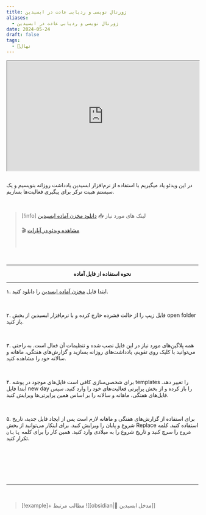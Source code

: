 ```yaml
---
title: ژورنال نویسی و ردیابی عادت در ابسیدین
aliases:
  - ژورنال نویسی و ردیابی عادت در ابسیدین
date: 2024-05-24
draft: false
tags:
  - 🌱نهال
---
```

<style>.h_iframe-aparat_embed_frame{position:relative;}.h_iframe-aparat_embed_frame .ratio{display:block;width:100%;height:auto;}.h_iframe-aparat_embed_frame iframe{position:absolute;top:0;left:0;width:100%;height:100%;}</style><div class="h_iframe-aparat_embed_frame"><span style="display: block;padding-top: 57%"></span><iframe src="https://www.aparat.com/video/video/embed/videohash/mpda5p0/vt/frame"  allowFullScreen="true" webkitallowfullscreen="true" mozallowfullscreen="true"></iframe></div>

<br/>

در این ویدئو یاد میگیریم با استفاده از نرم‌افزار ابسیدین یادداشت روزانه بنویسیم و یک سیستم هبیت ترکر برای پیگیری فعالیت‌ها بسازیم.

<br/> 

> [!info] لینک های مورد نیاز 
> 📥 [دانلود مخزن آماده ابسیدین](https://ifard.ir/img/journal-and-habit.zip)
> 
> 🎬 [مشاهده ویدئو در آپارات](https://www.aparat.com/v/mpda5p0)
> 
> <br/>

<br/>

---
**<center>نحوه استفاده از فایل آماده</center>**

---

۱. ابتدا فایل [مخزن آماده ابسدین](https://ifard.ir/img/journal-and-habit.zip) را دانلود کنید.

<br/>

۲. فایل زیپ را از حالت فشرده خارج کرده و با نرم‌افزار ابسیدین از بخش open folder باز کنید.

<br/>

۳. همه پلاگین‌های مورد نیاز در این فایل نصب شده و تنظیمات آن فعال است. به راحتی می‌توانید با کلیک روی تقویم، یادداشت‌های روزانه بسازید و گزارش‌های هفتگی، ماهانه و سالانه خود را مشاهده کنید.

<br/>

۴. برای شخصی‌سازی کافی است فایل‌های موجود در پوشه templates را تغییر دهد. ابتدا فایل new day را باز کرده و از بخش پراپرتی فعالیت‌های خود را وارد کنید. سپس فایل‌های هفتگی، ماهانه و سالانه را بر اساس همین پراپرتی‌ها ویرایش کنید.

<br/>

۵. برای استفاده از گزارش‌های هفتگی و ماهانه لازم است پس از ایجاد فایل جدید، تاریخ شروع و پایان را ویرایش کنید. برای اینکار می‌توانید از بخش Replace استفاده کنید. کلمه `شروع` را سرچ کنید و تاریخ شروع را به میلادی وارد کنید. همین کار را برای کلمه `پایان` تکرار کنید.

<br/><br/><br/><br/><br/>

---
<br/>

> [!example]+ مطالب مرتبط
> ![[obsidian|💎 مدخل ابسیدین]]

<br/>